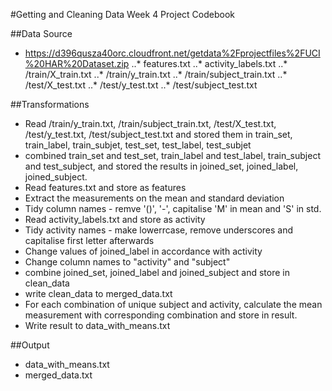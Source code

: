 #Getting and Cleaning Data Week 4 Project Codebook

##Data Source

* https://d396qusza40orc.cloudfront.net/getdata%2Fprojectfiles%2FUCI%20HAR%20Dataset.zip
..* features.txt
..* activity_labels.txt
..* /train/X_train.txt
..* /train/y_train.txt
..* /train/subject_train.txt
..* /test/X_test.txt
..* /test/y_test.txt
..* /test/subject_test.txt

##Transformations

* Read /train/y_train.txt, /train/subject_train.txt, /test/X_test.txt, /test/y_test.txt, /test/subject_test.txt and stored them in train_set, train_label, train_subjet, test_set, test_label, test_subjet
* combined train_set and test_set, train_label and test_label, train_subject and test_subject, and stored the results in joined_set, joined_label, joined_subject.
* Read features.txt and store as features
* Extract the measurements on the mean and standard deviation
* Tidy column names - remve '()', '-', capitalise 'M' in mean and 'S' in std. 
* Read activity_labels.txt and store as activity
* Tidy activity names - make lowerrcase, remove underscores and capitalise first letter afterwards
* Change values of joined_label in accordance with activity
* Change column names to "activity" and "subject"
* combine joined_set, joined_label and joined_subject and store in clean_data
* write clean_data to merged_data.txt
* For each combination of unique subject and activity, calculate the mean measurement with corresponding combination and store in result.
* Write result to data_with_means.txt

##Output

* data_with_means.txt
* merged_data.txt 